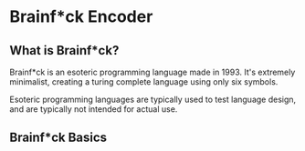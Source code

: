 # Brainf*ck Encoder

## What is Brainf*ck?

Brainf*ck is an esoteric programming language made in 1993. It's extremely minimalist, creating a turing complete language using only six symbols.

Esoteric programming languages are typically used to test language design, and are typically not intended for actual use.

## Brainf*ck Basics

